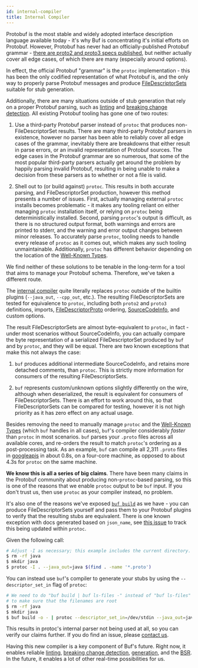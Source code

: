 ```yaml
---
id: internal-compiler
title: Internal Compiler
---
```


Protobuf is the most stable and widely adopted interface description language available
today - it's why Buf is concentrating it's initial efforts on Protobuf. However, Protobuf
has never had an officially-published Protobuf grammar - [there are proto2 and proto3
specs published](https://developers.google.com/protocol-buffers/docs/reference/proto3-spec),
but neither actually cover all edge cases, of which there are many (especially around options).

In effect, the official Protobuf "grammar" is the `protoc` implementation - this has been the
only codified representation of what Protobuf is, and the only way to properly parse Protobuf
messages and produce [FileDescriptorSets](https://github.com/protocolbuffers/protobuf/blob/master/src/google/protobuf/descriptor.proto)
suitable for stub generation.

Additionally, there are many situations outside of stub generation that rely on a proper
Protobuf parsing, such as [linting](../lint/overview.md) and [breaking change detection](../breaking/overview.md).
All existing Protobuf tooling has gone one of two routes:

  1. Use a third-party Protobuf parser instead of `protoc` that produces non-FileDescriptorSet results.
     There are many third-party Protobuf parsers in existence, however no parser has been able to
     reliably cover all edge cases of the grammar, inevitably there are breakdowns that either result
     in parse errors, or an invalid representation of Protobuf sources. The edge cases in the Protobuf
     grammar are so numerous, that some of the most popular third-party parsers actually get around the
     problem by happily parsing invalid Protobuf, resulting in being unable to make a decision from these
     parsers as to whether or not a file is valid.

  2. Shell out to (or build against) `protoc`. This results in both accurate parsing, and FileDescriptorSet
     production, however this method presents a number of issues. First, actually managing external `protoc`
     installs becomes problematic - it makes any tooling reliant on either managing `protoc` installation
     itself, or relying on `protoc` being deterministically installed. Second, parsing `protoc`'s output is
     difficult, as there is no structured output format, both warnings and errors are printed to stderr, and
     the warning and error output changes between minor releases. To accurately parse `protoc`, tooling needs
     to handle every release of `protoc` as it comes out, which makes any such tooling unmaintainable.
     Additionally, `protoc` has different behavior depending on the location of the [Well-Known Types](https://developers.google.com/protocol-buffers/docs/reference/google.protobuf).

We find neither of these solutions to be tenable in the long-term for a tool that aims to manage your
Protobuf schema. Therefore, we've taken a different route.

The [internal compiler](https://godoc.org/github.com/jhump/protoreflect/desc/protoparse) quite literally replaces
`protoc` outside of the builtin plugins (`--java_out`, `--cpp_out`, etc.). The resulting FileDescriptorSets
are tested for equivalence to `protoc`, including both `proto2` and `proto3` definitions, imports,
[FileDescriptorProto](https://github.com/protocolbuffers/protobuf/blob/master/src/google/protobuf/descriptor.proto) ordering,
[SourceCodeInfo](https://github.com/protocolbuffers/protobuf/blob/master/src/google/protobuf/descriptor.proto), and custom options.

The result FileDescriptorSets are almost byte-equivalent to `protoc`, in fact - under most scenarios without
SourceCodeInfo, you can actually compare the byte representation of a serialized FileDescriptorSet
produced by `buf` and by `protoc`, and they will be equal. There are two known exceptions that make this not always
the case:

  1. `buf` produces additional intermediate SourceCodeInfo, and retains more
     detached comments, than `protoc`. This is strictly more information for consumers
     of the resulting FileDescriptorSets.

  2. `buf` represents custom/unknown options slightly differently on the wire, although
     when deserialized, the result is equivalent for consumers of FileDescriptorSets.
     There is an effort to work around this, so that FileDescriptorSets can be compared
     for testing, however it is not high priority as it has zero effect on any actual usage.

Besides removing the need to manually manage `protoc` and the [Well-Known Types](https://developers.google.com/protocol-buffers/docs/reference/google.protobuf)
(which `buf` handles in all cases), `buf`'s compiler considerably *faster* than `protoc` in most scenarios. `buf` parses your `.proto`
files across all available cores, and re-orders the result to match `protoc`'s ordering as a post-processing task.
As an example, `buf` can compile all 2,311 `.proto` files in [googleapis](https://github.com/googleapis/googleapis)
in about 0.8s, on a four-core machine, as opposed to about 4.3s for `protoc` on the same machine.

**We know this is all a series of big claims**. There have been many claims in the Protobuf community about producing
non-`protoc`-based parsing, so this is one of the reasons that we enable `protoc` output to be `buf` input. If you
don't trust us, then use `protoc` as your compiler instead, no problem.

It's also one of the reasons we've exposed [`buf build`](../build/usage.md) as we have - you can produce
FileDescriptorSets yourself and pass them to your Protobuf plugins to verify that the resulting stubs are
equivalent. There is one known exception with docs generated based on `json_name`, see [this
issue](https://github.com/protocolbuffers/protobuf/issues/5587) to track this being updated within `protoc`.

Given the following call:

```sh
# Adjust -I as necessary; this example includes the current directory.
$ rm -rf java
$ mkdir java
$ protoc -I . --java_out=java $(find . -name '*.proto')
```

You can instead use `buf`'s compiler to generate your stubs by using the `--descriptor_set_in` flag of `protoc`:

```sh
# We need to do "buf build | buf ls-files -" instead of "buf ls-files"
# to make sure that the filenames are root
$ rm -rf java
$ mkdir java
$ buf build -o - | protoc --descriptor_set_in=/dev/stdin --java_out=java $(buf ls-files)
```

This results in protoc's internal parser not being used at all, so you can verify our claims further. If you do find
an issue, please [contact us](../contact.md).

Having this new compiler is a key component of Buf's future. Right now, it enables reliable [linting](../lint/overview.md),
[breaking change detection](../breaking/overview.md), [generation](../generate/usage.md), and the [BSR](../bsr/overview.md).
In the future, it enables a lot of other real-time possibilities for us.
